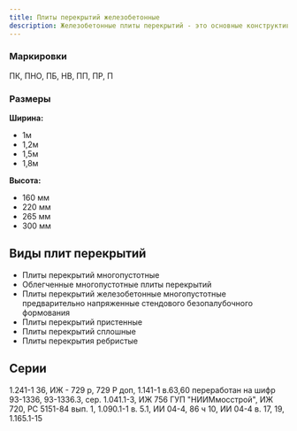 ```yaml
---
title: Плиты перекрытий железобетонные
description: Железобетонные плиты перекрытий - это основные конструктивные элементы зданий, предназначенные для разделения этажей и передачи нагрузки на несущие стены или балки. Наша компания предлагает широкий ассортимент плит различных типоразмеров, соответствующих ГОСТ.
---
```


### Маркировки
ПК, ПНО, ПБ, НВ, ПП, ПР, П

### Размеры
**Ширина:**
- 1м
- 1,2м
- 1,5м
- 1,8м

**Высота:**
- 160 мм
- 220 мм
- 265 мм
- 300 мм

## Виды плит перекрытий
- Плиты перекрытий многопустотные
- Облегченные многопустотные плиты перекрытий
- Плиты перекрытий железобетонные многопустотные предварительно напряженные стендового безопалубочного формования
- Плиты перекрытий пристенные
- Плиты перекрытий сплошные
- Плиты перекрытия ребристые

## Серии
1.241-1 36, ИЖ - 729 р, 729 Р доп, 1.141-1 в.63,60 переработан на шифр 93-1336, 93-1336.3, сер. 1.041.1-3, ИЖ 756 ГУП "НИИМмосстрой", ИЖ 720, РС 5151-84 вып. 1, 1.090.1-1 в. 5.1, ИИ 04-4, 86 ч 10, ИИ 04-4 в. 17, 19, 1.165.1-15
